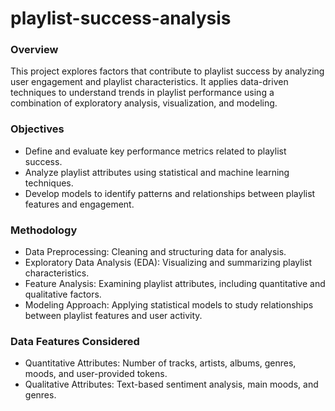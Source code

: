 # playlist-success-analysis

### Overview
This project explores factors that contribute to playlist success by analyzing user engagement and playlist characteristics. It applies data-driven techniques to understand trends in playlist performance using a combination of exploratory analysis, visualization, and modeling.

### Objectives
- Define and evaluate key performance metrics related to playlist success.
- Analyze playlist attributes using statistical and machine learning techniques.
- Develop models to identify patterns and relationships between playlist features and engagement.

### Methodology
- Data Preprocessing: Cleaning and structuring data for analysis.
- Exploratory Data Analysis (EDA): Visualizing and summarizing playlist characteristics.
- Feature Analysis: Examining playlist attributes, including quantitative and qualitative factors.
- Modeling Approach: Applying statistical models to study relationships between playlist features and user activity.

### Data Features Considered
- Quantitative Attributes: Number of tracks, artists, albums, genres, moods, and user-provided tokens.
- Qualitative Attributes: Text-based sentiment analysis, main moods, and genres.
